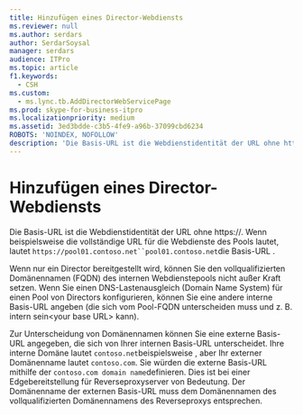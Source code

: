 ```yaml
---
title: Hinzufügen eines Director-Webdiensts
ms.reviewer: null
ms.author: serdars
author: SerdarSoysal
manager: serdars
audience: ITPro
ms.topic: article
f1.keywords:
  - CSH
ms.custom:
  - ms.lync.tb.AddDirectorWebServicePage
ms.prod: skype-for-business-itpro
ms.localizationpriority: medium
ms.assetid: 3ed3bdde-c3b5-4fe9-a96b-37099cbd6234
ROBOTS: 'NOINDEX, NOFOLLOW'
description: 'Die Basis-URL ist die Webdienstidentität der URL ohne https://. Wenn beispielsweise die vollständige URL für die Webdienste des Pools lautet, lautet `https://pool01.contoso.net``pool01.contoso.net`die Basis-URL .'
---
```


# <a name="add-director-web-service"></a>Hinzufügen eines Director-Webdiensts
 
Die Basis-URL ist die Webdienstidentität der URL ohne https://. Wenn beispielsweise die vollständige URL für die Webdienste des Pools lautet, lautet `https://pool01.contoso.net``pool01.contoso.net`die Basis-URL .
  
Wenn nur ein Director bereitgestellt wird, können Sie den vollqualifizierten Domänennamen (FQDN) des internen Webdienstepools nicht außer Kraft setzen. Wenn Sie einen DNS-Lastenausgleich (Domain Name System) für einen Pool von Directors konfigurieren, können Sie eine andere interne Basis-URL angeben (die sich vom Pool-FQDN unterscheiden muss und z. B. intern sein\<your base URL\> kann).
  
Zur Unterscheidung von Domänennamen können Sie eine externe Basis-URL angegeben, die sich von Ihrer internen Basis-URL unterscheidet. Ihre interne Domäne lautet `contoso.net`beispielsweise , aber Ihr externer Domänenname lautet `contoso.com`. Sie würden die externe Basis-URL mithilfe der `contoso.com domain name`definieren. Dies ist bei einer Edgebereitstellung für Reverseproxyserver von Bedeutung. Der Domänenname der externen Basis-URL muss dem Domänennamen des vollqualifizierten Domänennamens des Reverseproxys entsprechen. 
  

